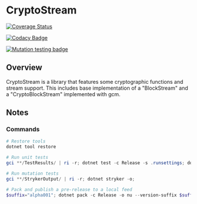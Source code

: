 # CryptoStream

[![Coverage Status](https://coveralls.io/repos/github/ne1410s/CryptoStream/badge.svg?branch=main)](https://coveralls.io/github/ne1410s/CryptoStream?branch=main)

[![Codacy Badge](https://app.codacy.com/project/badge/Grade/4d99f8cd80b149afb6f690ff3f925f93)](https://app.codacy.com/gh/ne1410s/CryptoStream/dashboard)

[![Mutation testing badge](https://img.shields.io/endpoint?style=flat&url=https%3A%2F%2Fbadge-api.stryker-mutator.io%2Fgithub.com%2Fne1410s%2FCryptoStream%2Fmain)](https://dashboard.stryker-mutator.io/reports/github.com/ne1410s/CryptoStream/main)

## Overview
CryptoStream is a library that features some cryptographic functions and stream support.
This includes base implementation of a "BlockStream" and a "CryptoBlockStream" implemented with gcm.

## Notes
### Commands
```powershell
# Restore tools
dotnet tool restore

# Run unit tests
gci **/TestResults/ | ri -r; dotnet test -c Release -s .runsettings; dotnet reportgenerator -targetdir:coveragereport -reports:**/coverage.cobertura.xml -reporttypes:"html;jsonsummary"; start coveragereport/index.html;

# Run mutation tests
gci **/StrykerOutput/ | ri -r; dotnet stryker -o;

# Pack and publish a pre-release to a local feed
$suffix="alpha001"; dotnet pack -c Release -o nu --version-suffix $suffix; dotnet nuget push "nu\*.*$suffix.nupkg" --source localdev; gci nu/ | ri -r; rmdir nu;
```
